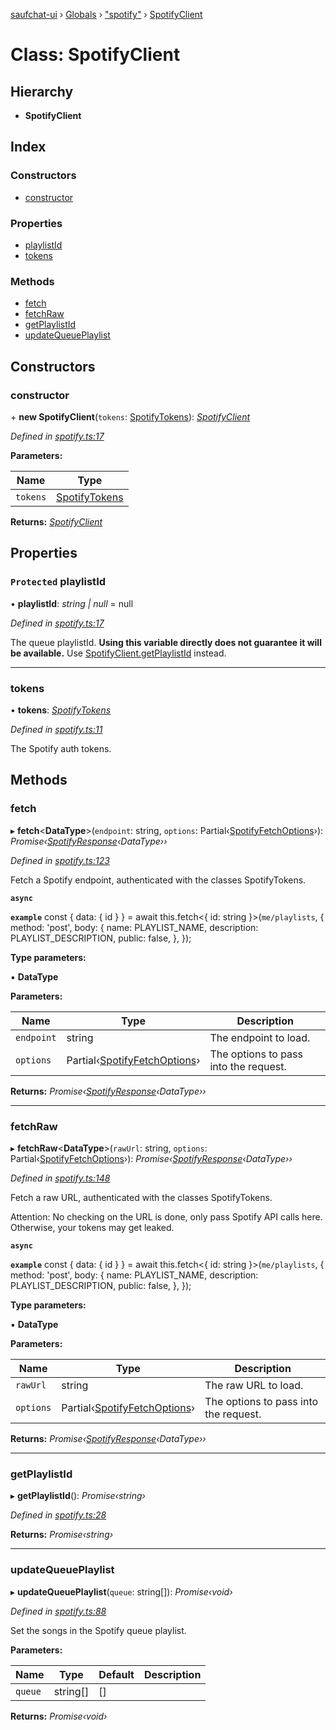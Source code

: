 [saufchat-ui](../README.md) › [Globals](../globals.md) › ["spotify"](../modules/_spotify_.md) › [SpotifyClient](_spotify_.spotifyclient.md)

# Class: SpotifyClient

## Hierarchy

* **SpotifyClient**

## Index

### Constructors

* [constructor](_spotify_.spotifyclient.md#constructor)

### Properties

* [playlistId](_spotify_.spotifyclient.md#protected-playlistid)
* [tokens](_spotify_.spotifyclient.md#tokens)

### Methods

* [fetch](_spotify_.spotifyclient.md#fetch)
* [fetchRaw](_spotify_.spotifyclient.md#fetchraw)
* [getPlaylistId](_spotify_.spotifyclient.md#getplaylistid)
* [updateQueuePlaylist](_spotify_.spotifyclient.md#updatequeueplaylist)

## Constructors

###  constructor

\+ **new SpotifyClient**(`tokens`: [SpotifyTokens](../interfaces/_spotify_auth_.spotifytokens.md)): *[SpotifyClient](_spotify_.spotifyclient.md)*

*Defined in [spotify.ts:17](https://github.com/Capevace/saufchat-ui/blob/41a33aa/src/spotify.ts#L17)*

**Parameters:**

Name | Type |
------ | ------ |
`tokens` | [SpotifyTokens](../interfaces/_spotify_auth_.spotifytokens.md) |

**Returns:** *[SpotifyClient](_spotify_.spotifyclient.md)*

## Properties

### `Protected` playlistId

• **playlistId**: *string | null* = null

*Defined in [spotify.ts:17](https://github.com/Capevace/saufchat-ui/blob/41a33aa/src/spotify.ts#L17)*

The queue playlistId. **Using this variable directly does not guarantee it will be available.**
Use [SpotifyClient.getPlaylistId](_spotify_.spotifyclient.md#getplaylistid) instead.

___

###  tokens

• **tokens**: *[SpotifyTokens](../interfaces/_spotify_auth_.spotifytokens.md)*

*Defined in [spotify.ts:11](https://github.com/Capevace/saufchat-ui/blob/41a33aa/src/spotify.ts#L11)*

The Spotify auth tokens.

## Methods

###  fetch

▸ **fetch**<**DataType**>(`endpoint`: string, `options`: Partial‹[SpotifyFetchOptions](../interfaces/_spotify_.spotifyfetchoptions.md)›): *Promise‹[SpotifyResponse](../interfaces/_spotify_.spotifyresponse.md)‹DataType››*

*Defined in [spotify.ts:123](https://github.com/Capevace/saufchat-ui/blob/41a33aa/src/spotify.ts#L123)*

Fetch a Spotify endpoint, authenticated with the classes SpotifyTokens.

**`async`** 

**`example`** 
const { data: { id } } = await this.fetch<{ id: string }>(`me/playlists`, {
     method: 'post',
	    body: {
		    name: PLAYLIST_NAME,
			description: PLAYLIST_DESCRIPTION,
			public: false,
		},
	});

**Type parameters:**

▪ **DataType**

**Parameters:**

Name | Type | Description |
------ | ------ | ------ |
`endpoint` | string | The endpoint to load. |
`options` | Partial‹[SpotifyFetchOptions](../interfaces/_spotify_.spotifyfetchoptions.md)› | The options to pass into the request. |

**Returns:** *Promise‹[SpotifyResponse](../interfaces/_spotify_.spotifyresponse.md)‹DataType››*

___

###  fetchRaw

▸ **fetchRaw**<**DataType**>(`rawUrl`: string, `options`: Partial‹[SpotifyFetchOptions](../interfaces/_spotify_.spotifyfetchoptions.md)›): *Promise‹[SpotifyResponse](../interfaces/_spotify_.spotifyresponse.md)‹DataType››*

*Defined in [spotify.ts:148](https://github.com/Capevace/saufchat-ui/blob/41a33aa/src/spotify.ts#L148)*

Fetch a raw URL, authenticated with the classes SpotifyTokens.

Attention: No checking on the URL is done, only pass Spotify API calls here.
Otherwise, your tokens may get leaked.

**`async`** 

**`example`** 
const { data: { id } } = await this.fetch<{ id: string }>(`me/playlists`, {
     method: 'post',
	    body: {
		    name: PLAYLIST_NAME,
			description: PLAYLIST_DESCRIPTION,
			public: false,
		},
	});

**Type parameters:**

▪ **DataType**

**Parameters:**

Name | Type | Description |
------ | ------ | ------ |
`rawUrl` | string | The raw URL to load. |
`options` | Partial‹[SpotifyFetchOptions](../interfaces/_spotify_.spotifyfetchoptions.md)› | The options to pass into the request. |

**Returns:** *Promise‹[SpotifyResponse](../interfaces/_spotify_.spotifyresponse.md)‹DataType››*

___

###  getPlaylistId

▸ **getPlaylistId**(): *Promise‹string›*

*Defined in [spotify.ts:28](https://github.com/Capevace/saufchat-ui/blob/41a33aa/src/spotify.ts#L28)*

**Returns:** *Promise‹string›*

___

###  updateQueuePlaylist

▸ **updateQueuePlaylist**(`queue`: string[]): *Promise‹void›*

*Defined in [spotify.ts:88](https://github.com/Capevace/saufchat-ui/blob/41a33aa/src/spotify.ts#L88)*

Set the songs in the Spotify queue playlist.

**Parameters:**

Name | Type | Default | Description |
------ | ------ | ------ | ------ |
`queue` | string[] | [] |   |

**Returns:** *Promise‹void›*
